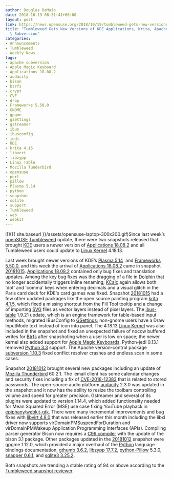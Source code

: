 ```yaml
---
author: Douglas DeMaio
date: 2018-10-19 08:31:41+00:00
layout: post
link: https://news.opensuse.org/2018/10/19/tumbleweed-gets-new-versions-of-kde-applications-krita-apache-subversion/
title: "Tumbleweed Gets New Versions of KDE Applications, Krita, Apache\
  \ Subversion"
categories:
- Announcements
- Tumbleweed
- Weekly News
tags:
- apache subversion
- Apple Magic Keyboard
- Applications 18.08.2
- audacity
- bison
- btrfs
- crypt
- CVE
- drop
- Frameworks 5.50.0
- GNOME
- gpgme
- gsettings
- gstreamer
- ibus
- ibusconfig
- jedi
- KDE
- krita 4.15
- libvert
- libzypp
- Linux Table
- Mozilla Tunderbird
- opensuse
- perl
- pillow
- Plasma 5.14
- python
- snapshot
- sqlite
- support
- Tumbleweed
- web
- webkit
---
```

![]({{ site.baseurl }}/assets/opensuse-laptop-300x200.gif)Since last week’s [openSUSE](https://www.opensuse.org/) [Tumbleweed](https://en.opensuse.org/Portal:Tumbleweed) update, there were two snapshots released that brought [KDE](https://www.kde.org/) users a newer version of [Applications 18.08.2](https://www.kde.org/announcements/announce-applications-18.08.2.php) and all Tumbleweed users could update to [Linux Kernel](https://www.kernel.org/) 4.18.13.

Last week brought newer versions of KDE’s [Plasma 5.14](https://www.kde.org/announcements/plasma-5.14.0.php)  and [Frameworks 5.50.0](https://www.kde.org/announcements/kde-frameworks-5.50.0.php), and this week the arrival of [Applications 18.08.2](https://www.kde.org/announcements/announce-applications-18.08.2.php) came in snapshot [20181015](https://lists.opensuse.org/opensuse-factory/2018-10/msg00199.html). [Applications 18.08.2](https://www.kde.org/announcements/announce-applications-18.08.2.php) contained only bug fixes and translation updates. Among the key bug fixes was the dragging of a file in [Dolphin](https://www.kde.org/applications/system/dolphin/) that no longer accidentally triggers inline renaming; [KCalc](https://www.kde.org/applications/utilities/kcalc/) again allows both 'dot' and 'comma' keys when entering decimals and a visual glitch in the Paris card deck for KDE's card games was fixed. Snapshot [20181015](https://lists.opensuse.org/opensuse-factory/2018-10/msg00199.html) had a few other updated packages like the open source painting program [krita 4.1.5](https://krita.org/en/item/krita-4-1-5-released/), which fixed a missing shortcut from the Fill Tool tooltip and a change of importing [SVG](https://en.wikipedia.org/wiki/Scalable_Vector_Graphics) files as vector layers instead of pixel layers. The [ibus-table](https://github.com/acevery/ibus-table) 1.9.21 update, which is an engine framework for table-based input methods, migrated IBusConfig to [GSettings;](https://developer.gnome.org/GSettings/) non-gnome users have a Draw InputMode text instead of icon into panel. The 4.18.13 [Linux Kernel](https://www.kernel.org/) was also included in the snapshot and fixed an unexpected failure of nocow buffered writes for [Btrfs](https://btrfs.wiki.kernel.org/index.php/Main_Page) after snapshoting when a user is low on space; the newer kernel also added support for [Apple Magic Keyboards](https://www.apple.com/shop/product/MLA22LL/A/magic-keyboard-us-english). Python-jedi 0.13.1 removed [Python 3.3](https://www.python.org/download/releases/3.3.0/) support. The Apache version-control package [subversion 1.10.3](https://subversion.apache.org/) fixed conflict resolver crashes and endless scan in some cases.

Snapshot [20181012](https://lists.opensuse.org/opensuse-factory/2018-10/msg00180.html) brought several new packages including an update of [Mozilla Thunderbird](https://www.thunderbird.net/) 60.2.1. The  email client has some calendar changes and security fixes including a fix of [CVE-2018-12383](https://www.mozilla.org/en-US/security/advisories/mfsa2018-20/) that is related to stored passwords. The open-source audio platform [audacity](https://www.audacityteam.org/) 2.3.0 was updated in the snapshot and it now has the ability to resize the toolbars controlling volume and speed for greater precision. Gstreamer and several of its plugins were updated to version 1.14.4, which added functionality needed for Mean Squared Error (MSE) use case fixing YouTube playback in [epiphany](https://wiki.gnome.org/Apps/Web)/[webkit-gtk](https://webkitgtk.org/). There were many incremental improvements and bug fixes with [libvirt 4.8.0](https://libvirt.org/news.html) that was released earlier this month including the libxl driver now supports virDomainPMSuspendForDuration and virDomainPMWakeup Application Programming Interfaces (APIs). Compiling parser generator Bison now requires a [C99 compiler](https://en.wikipedia.org/wiki/C99) with the update of the bison 3.1 package. Other packages updated in the [20181012](https://lists.opensuse.org/opensuse-factory/2018-10/msg00180.html) snapshot were gpgme 1.12.0, which provided a major overhaul of the [Python](https://www.python.org/) language bindings documentation, [gthumb 3.6.2](https://github.com/GNOME/gthumb), [libzypp 17.7.2](https://github.com/openSUSE/libzypp/blob/master/package/libzypp.changes), [python-Pillow](https://pillow.readthedocs.io/) 5.3.0, [snapper 0.6.1](https://en.opensuse.org/openSUSE:Snapper_Tutorial), and [sqlite3 3.25.2](https://www.sqlite.org/).

Both snapshots are trending a stable rating of 94 or above according to the [Tumbleweed snapshot reviewer](http://review.tumbleweed.boombatower.com/).		

